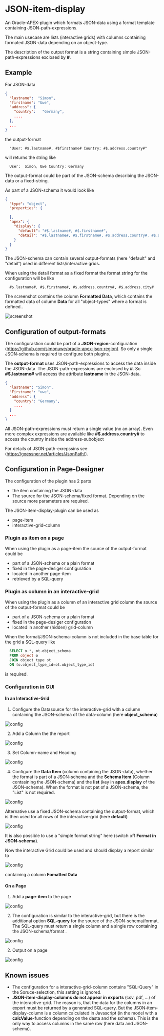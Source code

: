 # JSON-item-display

An Oracle-APEX-plugin which formats JSON-data using a format template containing JSON-path-expressions.

The main usecase are lists (interactive grids) with columns containing formated JSON-data depending on an object-type.

The description of the output format is a string containing simple JSON-path-expressions exclosed by **#**.

## Example

For JSON-data
```JSON
{
  "lastname":  "Simon",
  "firstname": "Uwe",
  "address": {
    "country":   "Germany",
    ....
  },
  ...
}

```
the output-format
```
  "User: #$.lastname#, #$firstname# Country: #$.address.country#" 
```
will returns the string like
```
  User:  Simon, Uwe Country: Germany
```
The output-format could be part of the JSON-schema describing the JSON-data or a fixed-string.

As part of a JSON-schema it would look like
```JSON
{
  "type": "object",
  "properties": {

  },
  "apex": {
    "display": {
      "default": "#$.lastname#, #$.firstname#",
      "detail": "#$.lastname#, #$.firstname#, #$.address.country#, #$.address.city#",
    }
  } 
}
```
The JSON-schema can contain several output-formats (here "default" and "detail") used in different lists/interactive grids.

When using the detail format as a fixed format the format string for the configuration will be like
```
  #$.lastname#, #$.firstname#, #$.address.country#, #$.address.city#
```

The screenshot contains the column **Formatted Data**, which contains the formatted data of column **Data** for all "object-types" where a format is defined..

![screenshot](demo.png)

## Configuration of output-formats

The configurastion could be part of a **JSON-region**-configuration (https://github.com/simonuwe/oracle-apex-json-region). So only a single JSON-schema is required to configure both plugins.

The **output-format** uses JSON-path-expressions to access the data inside the JSON-data. The JSON-path-expressions are enclosed by **#**. 
So **#$.lastname#** will access the attribute **lastname** in the JSON-data.
```JSON
{
  "lastname": "Simon",
  "Firstname": "uwe",
  "address": {
    "country": "Germany",
    ....
  }
  ...
}
```
All JSON-path-expressions must return a single value (no an array).
Even more complex expressions are available like **#$.address.country#** to access the country inside the address-subobject

For details of JSON-path-exrepssins see (https://goessner.net/articles/JsonPath/).


## Configuration in Page-Designer

The configuration of the plugin has 2 parts
- the item containing the JSON-data
- The source for the JSON-schema/fixed format. Depending on the source more parameters are required.

The JSON-item-display-plugin can be used as 
- page-item
- interactive-grid-column

### Plugin as item on a page
When using the plugin as a page-item the source of the output-format could be
- part of a JSON-schema or a plain format
- fixed in the page-desiger configuration
- located in another page-item
- retrieved by a SQL-query

### Plugin as column in an interactive-grid
When using the plugin as a column of an interactive grid column the source of the output-format could be
- part of a JSON-schema or a plain format
- fixed in the page-desiger configuration
- located in another (hidden) grid-column

When the format/JSON-schema-column is not included in the base table for the grid a SQL-query like
```SQL
  SELECT o.*, ot.object_schema
  FROM object o
  JOIN object_type ot
  ON (o.object_type_id=ot.object_type_id)
```
is required.
 
### Configuration in GUI

#### In an Interactive-Grid

1. Configure the Datasource for the interactive-grid with a column containing the JSON-schema of the data-column (here **object_schema**)

![config](config-01.png)

2. Add a Column the the report

![config](config-02.png)

3. Set Column-name and Heading

![config](config-03.png)

4. Configure the **Data Item** (column containing the JSON-data), whether the format is part of a JSON-schema and the **Schema Item** (Column contasining the JSON-schema) and the **list** (key in **apex.display** of the JSON-schema).
When the format is not pat of a JSON-schema, the "List" is not required.

![config](config-04.png)

Alternative use a fixed JSON-schema containing the output-format, which is then used for all rows of the interactive-grid (here **default**)

![config](config-07.png)

It is also possible to use a "simple format string" here (switch off **Format in JSON-schema**).

Now the interactive Grid could be used and should display a report similar to 

![config](config-10.png)

containing a column **Fomatted Data**

#### On a Page

1. Add a **page-item** to the page

![config](config-09.png)

2. The configuration is similar to the interactive-grid, but there is the additional option **SQL-query** for the source of the JSON-schema/format. The SQL-query must return a single column and a single row containing the JSON-schema/format .

![config](config-08.png)

2. Output on a page

![config](config-11.png)



## Known issues
- The configuration for a interactive-grid-column contains "SQL-Query" in the Soruce-selection, this setting is ignored.
- **JSON-item-display-columns do not appear in exports** (csv, pdf, ...) of the interactive-grid. The reason is, that the data for the columns in an export must be returned by a generated SQL-query. But the JSON-item-display-column is a column calculated in Javascript (in the model with a **calcValue**-function depending on the dasta and the schema). This is the only way to access columns in the same row (here data and JSON-schema).
